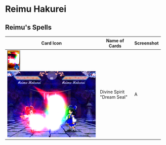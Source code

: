 # Reimu Hakurei

## Reimu's Spells

| Card Icon | Name of Cards | Screenshot |
|----------|---------------|-----------|
| ![Card000](https://github.com/IkuTronHD/Touhou-Kagehakuchuumu---Shadow-Daydream/blob/main/img/Select/ReimuCards/spell01.png) ![ReimuSC000](https://github.com/IkuTronHD/Touhou-Kagehakuchuumu---Shadow-Daydream/blob/main/img/Select/ReimuScreenshots/spell01.png) | Divine Spirit "Dream Seal" | A |
